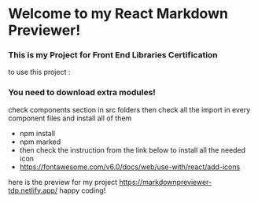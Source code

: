 # Welcome to my React Markdown Previewer!
### This is my Project for Front End Libraries Certification

to use this project :
### You need to download extra modules!
check components section in src folders then check all the import in every component files and install all of them
- npm install
- npm marked
- then check the instruction from the link below to install all the needed icon
- https://fontawesome.com/v6.0/docs/web/use-with/react/add-icons

here is the preview for my project
https://markdownpreviewer-tdp.netlify.app/
happy coding!
